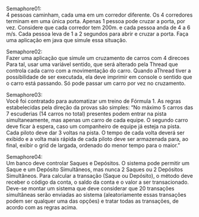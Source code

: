 Semaphore01: <br/>
4 pessoas caminham, cada uma em um
corredor diferente. Os 4 corredores terminam
em uma única porta. Apenas 1 pessoa pode
cruzar a porta, por vez. Considere que cada
corredor tem 200m. e cada pessoa anda de 4 a
6 m/s. Cada pessoa leva de 1 a 2 segundos
para abrir e cruzar a porta. Faça uma
aplicação em java que simule essa situação. <br/>

Semaphore02: <br/>
Fazer uma aplicação que simule um cruzamento de carros
com 4 direcoes Para tal, usar uma variável sentido,
que será alterado pela Thread que controla cada carro com a
movimentação do carro. Quando aThread tiver a possibilidade de ser
executada, ela deve imprimir em console o sentido que o carro está
passando. Só pode passar um carro por vez no cruzamento. <br/>

Semaphore03: <br/>
Você foi contratado para automatizar um treino de Fórmula 1.
As regras estabelecidas pela direção da provas são simples:
“No máximo 5 carros das 7 escuderias (14 carros no total)
presentes podem entrar na pista simultaneamente, mas apenas
um carro de cada equipe. O segundo carro deve ficar à espera,
caso um companheiro de equipe já esteja na pista. Cada piloto
deve dar 3 voltas na pista. O tempo de cada volta deverá ser
exibido e a volta mais rápida de cada piloto deve ser
armazenada para, ao final, exibir o grid de largada, ordenado
do menor tempo para o maior.” <br/>

Semaphore04: <br/>
Um banco deve controlar Saques e Depósitos.
O sistema pode permitir um Saque e um Depósito
Simultâneos, mas nunca 2 Saques ou 2 Depósitos
Simultâneos.
Para calcular a transação (Saque ou Depósito), o método deve
receber o código da conta, o saldo da conta e o valor a ser
transacionado.
Deve-se montar um sistema que deve considerar que 20
transações simultâneas serão enviadas ao sistema
(aleatoriamente essas transações podem ser qualquer uma das
opções) e tratar todas as transações, de acordo com as regras
acima.